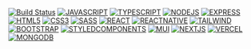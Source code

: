 [![Build Status](https://img.shields.io/badge/Python-3776AB?style=for-the-badge&logo=python&logoColor=white)](#)
[![JAVASCRIPT](https://img.shields.io/badge/JavaScript-F7DF1E?style=for-the-badge&logo=JavaScript&logoColor=white)](#)
[![TYPESCRIPT](https://img.shields.io/badge/TypeScript-007ACC?style=for-the-badge&logo=typescript&logoColor=white)](#)
[![NODEJS](https://img.shields.io/badge/Node.js-43853D?style=for-the-badge&logo=node.js&logoColor=white)](#)
[![EXPRESS](https://img.shields.io/badge/Express.js-404D59?style=for-the-badge)](#)
[![HTML5](https://img.shields.io/badge/HTML5-E34F26?style=for-the-badge&logo=html5&logoColor=white)](#)
[![CSS3](https://img.shields.io/badge/CSS3-1572B6?style=for-the-badge&logo=css3&logoColor=white)](#)
[![SASS](https://img.shields.io/badge/Sass-CC6699?style=for-the-badge&logo=sass&logoColor=white)](#)
[![REACT](https://img.shields.io/badge/React-20232A?style=for-the-badge&logo=react&logoColor=61DAFB)](#)
[![REACTNATIVE](https://img.shields.io/badge/React_Native-20232A?style=for-the-badge&logo=react&logoColor=61DAFB)](#)
[![TAILWIND](https://img.shields.io/badge/Tailwind_CSS-38B2AC?style=for-the-badge&logo=tailwind-css&logoColor=white)](#)
[![BOOTSTRAP](https://img.shields.io/badge/Bootstrap-563D7C?style=for-the-badge&logo=bootstrap&logoColor=white)](#)
[![STYLEDCOMPONENTS](https://img.shields.io/badge/styled--components-DB7093?style=for-the-badge&logo=styled-components&logoColor=white)](#)
[![MUI](https://img.shields.io/badge/Material--UI-0081CB?style=for-the-badge&logo=material-ui&logoColor=white)](#)
[![NEXTJS](https://img.shields.io/badge/Next.js-000?logo=nextdotjs&logoColor=fff&style=for-the-badge)](#)
[![VERCEL](https://img.shields.io/badge/Vercel-000000?style=for-the-badge&logo=vercel&logoColor=white)](#)
[![MONGODB](https://img.shields.io/badge/MongoDB-4EA94B?style=for-the-badge&logo=mongodb&logoColor=white)](#)
